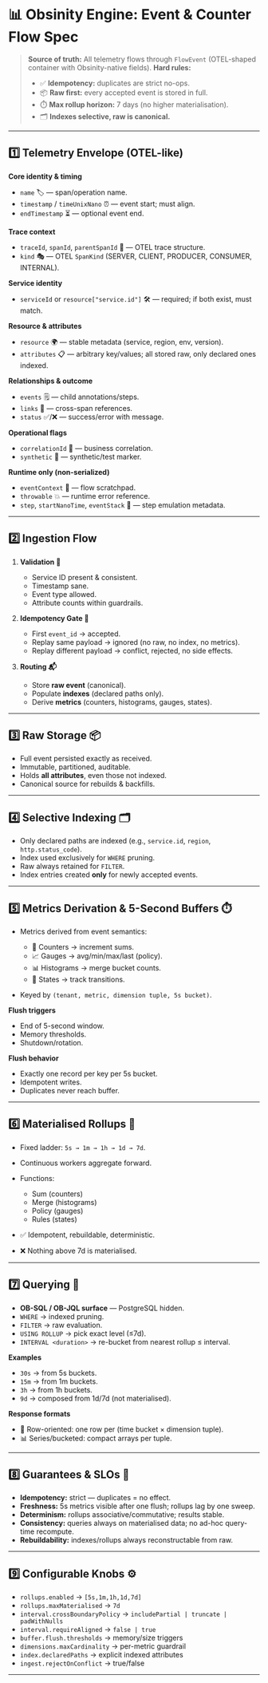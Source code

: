 # 📊 Obsinity Engine: Event & Counter Flow Spec

> **Source of truth:** All telemetry flows through `FlowEvent` (OTEL-shaped container with Obsinity-native fields).
> **Hard rules:**
>
> * ✅ **Idempotency:** duplicates are strict no-ops.
> * 📦 **Raw first:** every accepted event is stored in full.
> * ⏱️ **Max rollup horizon:** 7 days (no higher materialisation).
> * 🗂️ **Indexes selective, raw is canonical.**

---

## 1️⃣ Telemetry Envelope (OTEL-like)

**Core identity & timing**

* `name` 🏷️ — span/operation name.
* `timestamp` / `timeUnixNano` ⏰ — event start; must align.
* `endTimestamp` ⏳ — optional event end.

**Trace context**

* `traceId`, `spanId`, `parentSpanId` 🔗 — OTEL trace structure.
* `kind` 🎭 — OTEL `SpanKind` (SERVER, CLIENT, PRODUCER, CONSUMER, INTERNAL).

**Service identity**

* `serviceId` or `resource["service.id"]` 🛠️ — required; if both exist, must match.

**Resource & attributes**

* `resource` 🌍 — stable metadata (service, region, env, version).
* `attributes` 📋 — arbitrary key/values; all stored raw, only declared ones indexed.

**Relationships & outcome**

* `events` 🗒️ — child annotations/steps.
* `links` 🔀 — cross-span references.
* `status` ✅/❌ — success/error with message.

**Operational flags**

* `correlationId` 🔑 — business correlation.
* `synthetic` 🧪 — synthetic/test marker.

**Runtime only (non-serialized)**

* `eventContext` 🧩 — flow scratchpad.
* `throwable` 💥 — runtime error reference.
* `step`, `startNanoTime`, `eventStack` 🔄 — step emulation metadata.

---

## 2️⃣ Ingestion Flow

1. **Validation 🚦**

    * Service ID present & consistent.
    * Timestamp sane.
    * Event type allowed.
    * Attribute counts within guardrails.

2. **Idempotency Gate 🔐**

    * First `event_id` → accepted.
    * Replay same payload → ignored (no raw, no index, no metrics).
    * Replay different payload → conflict, rejected, no side effects.

3. **Routing 📬**

    * Store **raw event** (canonical).
    * Populate **indexes** (declared paths only).
    * Derive **metrics** (counters, histograms, gauges, states).

---

## 3️⃣ Raw Storage 📦

* Full event persisted exactly as received.
* Immutable, partitioned, auditable.
* Holds **all attributes**, even those not indexed.
* Canonical source for rebuilds & backfills.

---

## 4️⃣ Selective Indexing 🗂️

* Only declared paths are indexed (e.g., `service.id`, `region`, `http.status_code`).
* Index used exclusively for `WHERE` pruning.
* Raw always retained for `FILTER`.
* Index entries created **only** for newly accepted events.

---

## 5️⃣ Metrics Derivation & 5-Second Buffers ⏱️

* Metrics derived from event semantics:

    * 🔢 Counters → increment sums.
    * 📈 Gauges → avg/min/max/last (policy).
    * 📊 Histograms → merge bucket counts.
    * 🔄 States → track transitions.

* Keyed by `(tenant, metric, dimension tuple, 5s bucket)`.

**Flush triggers**

* End of 5-second window.
* Memory thresholds.
* Shutdown/rotation.

**Flush behavior**

* Exactly one record per key per 5s bucket.
* Idempotent writes.
* Duplicates never reach buffer.

---

## 6️⃣ Materialised Rollups 📐

* Fixed ladder: `5s → 1m → 1h → 1d → 7d`.
* Continuous workers aggregate forward.
* Functions:

    * Sum (counters)
    * Merge (histograms)
    * Policy (gauges)
    * Rules (states)
* ✅ Idempotent, rebuildable, deterministic.
* ❌ Nothing above 7d is materialised.

---

## 7️⃣ Querying 🔎

* **OB-SQL / OB-JQL surface** — PostgreSQL hidden.
* `WHERE` → indexed pruning.
* `FILTER` → raw evaluation.
* `USING ROLLUP` → pick exact level (≤7d).
* `INTERVAL <duration>` → re-bucket from nearest rollup ≤ interval.

**Examples**

* `30s` → from 5s buckets.
* `15m` → from 1m buckets.
* `3h` → from 1h buckets.
* `9d` → composed from 1d/7d (not materialised).

**Response formats**

* 🧾 Row-oriented: one row per (time bucket × dimension tuple).
* 📊 Series/bucketed: compact arrays per tuple.

---

## 8️⃣ Guarantees & SLOs 📜

* **Idempotency:** strict — duplicates = no effect.
* **Freshness:** 5s metrics visible after one flush; rollups lag by one sweep.
* **Determinism:** rollups associative/commutative; results stable.
* **Consistency:** queries always on materialised data; no ad-hoc query-time recompute.
* **Rebuildability:** indexes/rollups always reconstructable from raw.

---

## 9️⃣ Configurable Knobs ⚙️

* `rollups.enabled` → `[5s,1m,1h,1d,7d]`
* `rollups.maxMaterialised` → `7d`
* `interval.crossBoundaryPolicy` → `includePartial | truncate | padWithNulls`
* `interval.requireAligned` → `false | true`
* `buffer.flush.thresholds` → memory/size triggers
* `dimensions.maxCardinality` → per-metric guardrail
* `index.declaredPaths` → explicit indexed attributes
* `ingest.rejectOnConflict` → true/false

---
